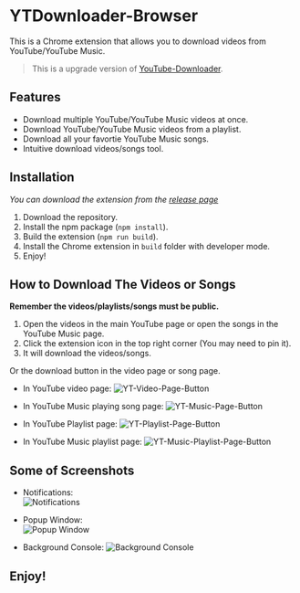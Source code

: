 # YTDownloader-Browser

This is a Chrome extension that allows you to download videos from YouTube/YouTube Music.

> This is a upgrade version of [YouTube-Downloader](https://github.com/000hen/YouTube-Downloader).

## Features

 * Download multiple YouTube/YouTube Music videos at once.
 * Download YouTube/YouTube Music videos from a playlist.
 * Download all your favortie YouTube Music songs.
 * Intuitive download videos/songs tool.

## Installation

_You can download the extension from the [release page](https://github.com/000hen/YouTube-Downloader/releases/latest)_

 1. Download the repository.
 2. Install the npm package (`npm install`).
 3. Build the extension (`npm run build`).
 4. Install the Chrome extension in `build` folder with developer mode.
 5. Enjoy!

## How to Download The Videos or Songs

**Remember the videos/playlists/songs must be public.**

 1. Open the videos in the main YouTube page or open the songs in the YouTube Music page.
 2. Click the extension icon in the top right corner (You may need to pin it).
 3. It will download the videos/songs.

Or the download button in the video page or song page.
 
 * In YouTube video page:
 ![YT-Video-Page-Button](https://cdn.discordapp.com/attachments/698551378745884835/916841755490545744/unknown.png)

 * In YouTube Music playing song page:
 ![YT-Music-Page-Button](https://cdn.discordapp.com/attachments/698551378745884835/916842535563956244/unknown.png)

 * In YouTube Playlist page:
 ![YT-Playlist-Page-Button](https://cdn.discordapp.com/attachments/698551378745884835/916842441536053248/unknown.png)

 * In YouTube Music playlist page:
 ![YT-Music-Playlist-Page-Button](https://cdn.discordapp.com/attachments/698551378745884835/916842636751556608/unknown.png)

## Some of Screenshots

 * Notifications:  
 ![Notifications](https://cdn.discordapp.com/attachments/698551378745884835/951779185557377054/unknown.png)

 * Popup Window:  
 ![Popup Window](https://cdn.discordapp.com/attachments/698551378745884835/951785505090064414/unknown.png)

 * Background Console:
 ![Background Console](https://cdn.discordapp.com/attachments/698551378745884835/951785721969147924/unknown.png)

## Enjoy!